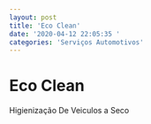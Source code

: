 ```yaml
---
layout: post
title: 'Eco Clean'
date: '2020-04-12 22:05:35 '
categories: 'Serviços Automotivos'
---
```


# Eco Clean

Higienização De Veiculos a Seco
